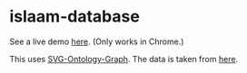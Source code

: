# islaam-database

See a live demo [here](https://askyous.github.io/islaam-database/). (Only works in Chrome.)

This uses [SVG-Ontology-Graph](https://github.com/AskYous/svg-ontology-graph). The data is taken from [here](https://docs.google.com/spreadsheets/d/1oEhVbC85KnVYpjOnqX18plTSyjyH6F4dxNQ4SjjkBAs).

